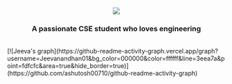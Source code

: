 
<h1 align="center">
    <img src = "https://readme-typing-svg.herokuapp.com?font=Kanit&weight=500&size=35&duration=3000&pause=1000&color=FFFFFF&background=00000000&center=true&vCenter=true&random=false&width=500&height=70&lines=Hello+!+%F0%9F%91%8B;I'm+Jeevanandhan+%F0%9F%98%8A;Tech+Enthusiast+%F0%9F%91%A8%E2%80%8D%F0%9F%92%BB;Web+developer+%F0%9F%8C%90";
</h1>
<h3 align="center">A passionate CSE student who loves engineering</h3>
<br>
<div>
[![Jeeva's graph](https://github-readme-activity-graph.vercel.app/graph?username=Jeevanandhan01&bg_color=000000&color=ffffff&line=3eea7a&point=fdfcfc&area=true&hide_border=true)](https://github.com/ashutosh00710/github-readme-activity-graph)
</div>
